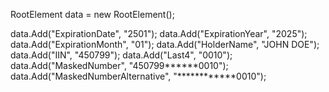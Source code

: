 RootElement data = new RootElement();

data.Add("ExpirationDate", "2501");
data.Add("ExpirationYear", "2025");
data.Add("ExpirationMonth", "01");
data.Add("HolderName", "JOHN DOE");
data.Add("IIN", "450799");
data.Add("Last4", "0010");
data.Add("MaskedNumber", "450799******0010");
data.Add("MaskedNumberAlternative", "************0010");
